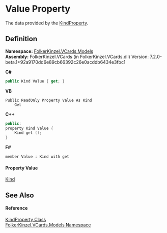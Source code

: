 # Value Property


The data provided by the <a href="e1bc8073-a416-1e7d-0e4a-43556fb31603.md">KindProperty</a>.



## Definition
**Namespace:** <a href="10623553-9342-5b8f-9df4-6e7d1075f3df.md">FolkerKinzel.VCards.Models</a>  
**Assembly:** FolkerKinzel.VCards (in FolkerKinzel.VCards.dll) Version: 7.2.0-beta.1+92a9170dd6e89cb66392c26e0acddb6434e3fbc1

**C#**
``` C#
public Kind Value { get; }
```
**VB**
``` VB
Public ReadOnly Property Value As Kind
	Get
```
**C++**
``` C++
public:
property Kind Value {
	Kind get ();
}
```
**F#**
``` F#
member Value : Kind with get
```



#### Property Value
<a href="47011b8c-d57e-3206-1aa1-41df93c26562.md">Kind</a>

## See Also


#### Reference
<a href="e1bc8073-a416-1e7d-0e4a-43556fb31603.md">KindProperty Class</a>  
<a href="10623553-9342-5b8f-9df4-6e7d1075f3df.md">FolkerKinzel.VCards.Models Namespace</a>  
